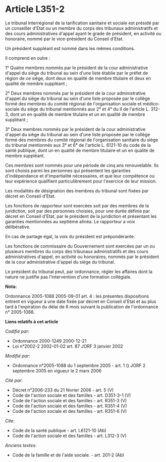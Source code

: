 # Article L351-2

Le tribunal interrégional de la tarification sanitaire et sociale est présidé par un conseiller d'Etat ou un membre du corps
des tribunaux administratifs et des cours administratives d'appel ayant le grade de président, en activité ou honoraire,
nommé par le vice-président du Conseil d'Etat. 

Un président suppléant est nommé dans les mêmes conditions. 

Il comprend en outre : 

1° Quatre membres nommés par le président de la cour administrative d'appel du siège du tribunal au sein d'une liste établie
par le préfet de région de ce siège, dont deux en qualité de membre titulaire et deux en qualité de membre suppléant ; 

2° Deux membres nommés par le président de la cour administrative d'appel du siège du tribunal au sein d'une liste proposée
par le collège formé des membres du comité régional de l'organisation sociale et médico-sociale du siège du tribunal
mentionnés aux 2° et 4° du II de l'article L. 312-3, dont un en qualité de membre titulaire et un en qualité de membre
suppléant ; 

3° Deux membres nommés par le président de la cour administrative d'appel du siège du tribunal au sein d'une liste proposée
par le collège formé des membres du comité régional de l'organisation sanitaire du siège du tribunal mentionnés aux 3° et 6°
de l'article L. 6121-10 du code de la santé publique, dont un en qualité de membre titulaire et un en qualité de membre
suppléant. 

Ces membres sont nommés pour une période de cinq ans renouvelable. Ils sont choisis parmi les personnes qui présentent les
garanties d'indépendance et d'impartialité nécessaires, et que leur compétence ou leur expérience qualifient particulièrement
pour l'exercice de leur mission. 

Les modalités de désignation des membres du tribunal sont fixées par décret en Conseil d'Etat. 

Les fonctions de rapporteur sont exercées soit par des membres de la juridiction, soit par des personnes choisies, pour une
durée définie par décret en Conseil d'Etat, par le président de la juridiction et présentant les garanties mentionnées au
septième alinéa. Le rapporteur a voix délibérative. 

En cas de partage égal, la voix du président est prépondérante. 

Les fonctions de commissaire du Gouvernement sont exercées par un ou plusieurs membres du corps des tribunaux administratifs
et des cours administratives d'appel, en activité ou honoraires, nommés par le président de la cour administrative d'appel du
siège du tribunal. 

Le président du tribunal peut, par ordonnance, régler les affaires dont la nature ne justifie pas l'intervention d'une
formation collégiale.

**Nota:**

Ordonnance 2005-1088 2005-09-01 art. 4 : les présentes dispositions entrent en vigueur à une date fixée par décret en Conseil
d'Etat et au plus tard à l'expiration du délai de 6 mois suivant la publication de l'ordonnance n° 2005-1088.

**Liens relatifs à cet article**

_Codifié par_:

  - Ordonnance 2000-1249 2000-12-21
  - Loi n°2002-2 2002-01-02 art. 87 JORF 3 janvier 2002

_Modifié par_:

  - Ordonnance n°2005-1088 du 1 septembre 2005 - art. 1 () JORF 2 septembre 2005 en vigueur le 2 mars 2006

_Cité par_:

  - Décret n°2006-233 du 21 février 2006 - art. 5 (V)
  - Code de l'action sociale et des familles - art. D351-3-1 (V)
  - Code de l'action sociale et des familles - art. R351-3 (V)
  - Code de l'action sociale et des familles - art. R351-4 (V)
  - Code de l'action sociale et des familles - art. R351-6 (V)

_Cite_:

  - Code de la santé publique - art. L6121-10 (Ab)
  - Code de l'action sociale et des familles - art. L312-3 (V)

_Anciens textes_:

  - Code de la famille et de l'aide sociale. - art. 201-2 (Ab)
